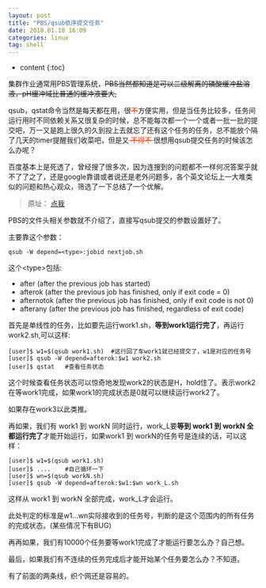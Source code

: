 ```yaml
---
layout: post
title: "PBS/qsub依序提交任务"
date: 2018.01.18 16:09
categories: linux
tag: shell
---
```

* content
{:toc}

集群作业通常用PBS管理系统，<del>PBS当然都知道是可以二级解离的磷酸缓冲盐溶液，pH缓冲域比普通的缓冲液要大,</del>

qsub，qstat命令当然是每天都在用，很<font color='#FF3300'><del>不</del></font>方便实用，但是当任务比较多，任务间运行用时不同依赖关系又很复杂的时候，总不能每次都一个一个或者一批一批的提交吧，万一又是跑上很久的久到投上去就忘了还有这个任务的任务，总不能放个隔了几天的timer提醒我们收菜吧，但是又<font color='#FF3300'><del> 不得不 </del></font>很想用qsub提交任务的时候该怎么办呢？

百度基本上是死透了，曾经搜了很多次，因为连搜到的问题都不一样何况答案乎就不了了之了，还是google靠谱或者说还是老外问题多，各个英文论坛上一大堆类似的问题和热心观众，筛选了一下总结了一个优解。

> 原址： [点我](https://devwikis.nyu.edu/display/NYUHPC/Workflows+with+job+dependencies)


PBS的文件头相关参数就不介绍了，直接写qsub提交的参数设置好了。

主要靠这个参数：

`qsub -W depend=<type>:jobid nextjob.sh`

这个&lt;type&gt;包括:

* after (after the previous job has started)
* afterok (after the previous job has finished, only if exit code = 0)
* afternotok (after the previous job has finished, only if exit code is not 0)
* afterany (after the previous job has finished, regardless of exit code)


首先是单线性的任务，比如要先运行work1.sh，**等到work1运行完了**，再运行work2.sh,可以这样:

    [user]$ w1=$(qsub work1.sh)  #这行回了车work1就已经提交了，w1是对应的任务号
	[user]$ qsub -W depend=afterok:$w1 work2.sh
	[user]$ qstat	#查看任务状态

这个时候查看任务状态可以惊奇地发现work2的状态是H，hold住了。表示work2在等work1完成，如果work1的完成状态是0就可以继续运行work2了。
	
如果存在work3以此类推。

再如果，我们有 work1 到 workN 同时运行，work_L要**等到 work1 到 workN 全都运行完了**才能开始运行，如果work1 到 workN的任务号是连续的话，可以这样：

	[user]$ w1=$(qsub work1.sh)
	[user]$ ....  	#自己循环一下
	[user]$ wn=$(qsub workN.sh) 
	[user]$ qsub -W depend=afterok:$w1:$wn work_L.sh

这样从 work1 到 workN 全部完成，work_L才会运行。

此处判定的标准是w1...wn实际接收到的任务号，判断的是这个范围内的所有任务的完成状态。(某些情况下有BUG)

再再如果，我们有10000个任务要等work1完成了才能运行要怎么办？自己想。

最后，如果我们有不连续的任务完成后才能开始某个任务要怎么办？不知道。 

有了前面的两条线，织个网还是容易的。


